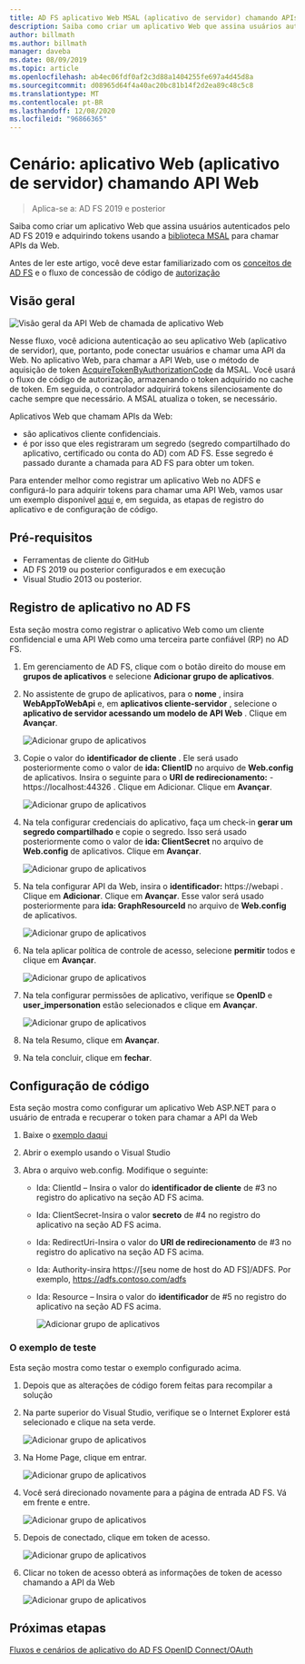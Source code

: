 ```yaml
---
title: AD FS aplicativo Web MSAL (aplicativo de servidor) chamando APIs da Web
description: Saiba como criar um aplicativo Web que assina usuários autenticados pelo AD FS 2019.
author: billmath
ms.author: billmath
manager: daveba
ms.date: 08/09/2019
ms.topic: article
ms.openlocfilehash: ab4ec06fdf0af2c3d88a1404255fe697a4d45d8a
ms.sourcegitcommit: d08965d64f4a40ac20bc81b14f2d2ea89c48c5c8
ms.translationtype: MT
ms.contentlocale: pt-BR
ms.lasthandoff: 12/08/2020
ms.locfileid: "96866365"
---
```

# <a name="scenario-web-app-server-app-calling-web-api"></a>Cenário: aplicativo Web (aplicativo de servidor) chamando API Web
>Aplica-se a: AD FS 2019 e posterior

Saiba como criar um aplicativo Web que assina usuários autenticados pelo AD FS 2019 e adquirindo tokens usando a [biblioteca MSAL](https://github.com/AzureAD/microsoft-authentication-library-for-dotnet/wiki) para chamar APIs da Web.

Antes de ler este artigo, você deve estar familiarizado com os [conceitos de AD FS](../ad-fs-openid-connect-oauth-concepts.md) e o fluxo de concessão de código de [autorização](../../overview/ad-fs-openid-connect-oauth-flows-scenarios.md#authorization-code-grant-flow)

## <a name="overview"></a>Visão geral

![Visão geral da API Web de chamada de aplicativo Web](media/adfs-msal-web-app-web-api/webapp1.png)

Nesse fluxo, você adiciona autenticação ao seu aplicativo Web (aplicativo de servidor), que, portanto, pode conectar usuários e chamar uma API da Web. No aplicativo Web, para chamar a API Web, use o método de aquisição de token [AcquireTokenByAuthorizationCode](/dotnet/api/microsoft.identity.client.acquiretokenbyauthorizationcodeparameterbuilder) da MSAL. Você usará o fluxo de código de autorização, armazenando o token adquirido no cache de token. Em seguida, o controlador adquirirá tokens silenciosamente do cache sempre que necessário. A MSAL atualiza o token, se necessário.

Aplicativos Web que chamam APIs da Web:


- são aplicativos cliente confidenciais.
- é por isso que eles registraram um segredo (segredo compartilhado do aplicativo, certificado ou conta do AD) com AD FS. Esse segredo é passado durante a chamada para AD FS para obter um token.

Para entender melhor como registrar um aplicativo Web no ADFS e configurá-lo para adquirir tokens para chamar uma API Web, vamos usar um exemplo disponível [aqui](https://github.com/microsoft/adfs-sample-msal-dotnet-webapp-to-webapi) e, em seguida, as etapas de registro do aplicativo e de configuração de código.


## <a name="pre-requisites"></a>Pré-requisitos

- Ferramentas de cliente do GitHub
- AD FS 2019 ou posterior configurados e em execução
- Visual Studio 2013 ou posterior.

## <a name="app-registration-in-ad-fs"></a>Registro de aplicativo no AD FS
Esta seção mostra como registrar o aplicativo Web como um cliente confidencial e uma API Web como uma terceira parte confiável (RP) no AD FS.

  1. Em gerenciamento de AD FS, clique com o botão direito do mouse em **grupos de aplicativos** e selecione **Adicionar grupo de aplicativos**.
  2. No assistente de grupo de aplicativos, para o **nome** , insira **WebAppToWebApi** e, em **aplicativos cliente-servidor** , selecione o **aplicativo de servidor acessando um modelo de API Web** . Clique em **Avançar**.

      ![Adicionar grupo de aplicativos](media/adfs-msal-web-app-web-api/webapp2.png)

  3. Copie o valor do **identificador de cliente** . Ele será usado posteriormente como o valor de **ida: ClientID** no arquivo de **Web.config** de aplicativos. Insira o seguinte para o **URI de redirecionamento:**  -  https://localhost:44326 . Clique em Adicionar. Clique em **Avançar**.

      ![Adicionar grupo de aplicativos](media/adfs-msal-web-app-web-api/webapp3.png)

  4. Na tela configurar credenciais do aplicativo, faça um check-in **gerar um segredo compartilhado** e copie o segredo. Isso será usado posteriormente como o valor de **ida: ClientSecret** no arquivo de **Web.config** de aplicativos. Clique em **Avançar**.

      ![Adicionar grupo de aplicativos](media/adfs-msal-web-app-web-api/webapp4.png)

  5. Na tela configurar API da Web, insira o **identificador:** https://webapi . Clique em **Adicionar**. Clique em **Avançar**. Esse valor será usado posteriormente para **ida: GraphResourceId** no arquivo de **Web.config** de aplicativos.

      ![Adicionar grupo de aplicativos](media/adfs-msal-web-app-web-api/webapp5.png)

  6. Na tela aplicar política de controle de acesso, selecione **permitir** todos e clique em **Avançar**.

      ![Adicionar grupo de aplicativos](media/adfs-msal-web-app-web-api/webapp6.png)

  7. Na tela configurar permissões de aplicativo, verifique se **OpenID** e **user_impersonation** estão selecionados e clique em **Avançar**.

      ![Adicionar grupo de aplicativos](media/adfs-msal-web-app-web-api/webapp7.png)

  8. Na tela Resumo, clique em **Avançar**.

  9. Na tela concluir, clique em **fechar**.



## <a name="code-configuration"></a>Configuração de código

Esta seção mostra como configurar um aplicativo Web ASP.NET para o usuário de entrada e recuperar o token para chamar a API da Web

  1. Baixe o [exemplo daqui](https://github.com/microsoft/adfs-sample-msal-dotnet-webapp-to-webapi)

  2. Abrir o exemplo usando o Visual Studio

  3. Abra o arquivo web.config. Modifique o seguinte:
       - Ida: ClientId – Insira o valor do **identificador de cliente** de #3 no registro do aplicativo na seção AD FS acima.
       - Ida: ClientSecret-Insira o valor **secreto** de #4 no registro do aplicativo na seção AD FS acima.
       - Ida: RedirectUri-Insira o valor do **URI de redirecionamento** de #3 no registro do aplicativo na seção AD FS acima.
       - Ida: Authority-insira https://[seu nome de host do AD FS]/ADFS. Por exemplo, https://adfs.contoso.com/adfs
       - Ida: Resource – Insira o valor do **identificador** de #5 no registro do aplicativo na seção AD FS acima.

          ![Adicionar grupo de aplicativos](media/adfs-msal-web-app-web-api/webapp8.png)


### <a name="test-the-sample"></a>O exemplo de teste
Esta seção mostra como testar o exemplo configurado acima.

  1. Depois que as alterações de código forem feitas para recompilar a solução

  2. Na parte superior do Visual Studio, verifique se o Internet Explorer está selecionado e clique na seta verde.

      ![Adicionar grupo de aplicativos](media/adfs-msal-web-app-web-api/webapp9.png)

  3. Na Home Page, clique em entrar.

      ![Adicionar grupo de aplicativos](media/adfs-msal-web-app-web-api/webapp10.png)

  4. Você será direcionado novamente para a página de entrada AD FS. Vá em frente e entre.

      ![Adicionar grupo de aplicativos](media/adfs-msal-web-app-web-api/webapp11.png)

  5. Depois de conectado, clique em token de acesso.

      ![Adicionar grupo de aplicativos](media/adfs-msal-web-app-web-api/webapp12.png)

  6. Clicar no token de acesso obterá as informações de token de acesso chamando a API da Web

      ![Adicionar grupo de aplicativos](media/adfs-msal-web-app-web-api/webapp13.png)

 ## <a name="next-steps"></a>Próximas etapas
[Fluxos e cenários de aplicativo do AD FS OpenID Connect/OAuth](../../overview/ad-fs-openid-connect-oauth-flows-scenarios.md)

